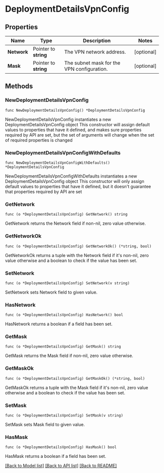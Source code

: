 # DeploymentDetailsVpnConfig

## Properties

Name | Type | Description | Notes
------------ | ------------- | ------------- | -------------
**Network** | Pointer to **string** | The VPN network address. | [optional] 
**Mask** | Pointer to **string** | The subnet mask for the VPN configuration. | [optional] 

## Methods

### NewDeploymentDetailsVpnConfig

`func NewDeploymentDetailsVpnConfig() *DeploymentDetailsVpnConfig`

NewDeploymentDetailsVpnConfig instantiates a new DeploymentDetailsVpnConfig object
This constructor will assign default values to properties that have it defined,
and makes sure properties required by API are set, but the set of arguments
will change when the set of required properties is changed

### NewDeploymentDetailsVpnConfigWithDefaults

`func NewDeploymentDetailsVpnConfigWithDefaults() *DeploymentDetailsVpnConfig`

NewDeploymentDetailsVpnConfigWithDefaults instantiates a new DeploymentDetailsVpnConfig object
This constructor will only assign default values to properties that have it defined,
but it doesn't guarantee that properties required by API are set

### GetNetwork

`func (o *DeploymentDetailsVpnConfig) GetNetwork() string`

GetNetwork returns the Network field if non-nil, zero value otherwise.

### GetNetworkOk

`func (o *DeploymentDetailsVpnConfig) GetNetworkOk() (*string, bool)`

GetNetworkOk returns a tuple with the Network field if it's non-nil, zero value otherwise
and a boolean to check if the value has been set.

### SetNetwork

`func (o *DeploymentDetailsVpnConfig) SetNetwork(v string)`

SetNetwork sets Network field to given value.

### HasNetwork

`func (o *DeploymentDetailsVpnConfig) HasNetwork() bool`

HasNetwork returns a boolean if a field has been set.

### GetMask

`func (o *DeploymentDetailsVpnConfig) GetMask() string`

GetMask returns the Mask field if non-nil, zero value otherwise.

### GetMaskOk

`func (o *DeploymentDetailsVpnConfig) GetMaskOk() (*string, bool)`

GetMaskOk returns a tuple with the Mask field if it's non-nil, zero value otherwise
and a boolean to check if the value has been set.

### SetMask

`func (o *DeploymentDetailsVpnConfig) SetMask(v string)`

SetMask sets Mask field to given value.

### HasMask

`func (o *DeploymentDetailsVpnConfig) HasMask() bool`

HasMask returns a boolean if a field has been set.


[[Back to Model list]](../README.md#documentation-for-models) [[Back to API list]](../README.md#documentation-for-api-endpoints) [[Back to README]](../README.md)


